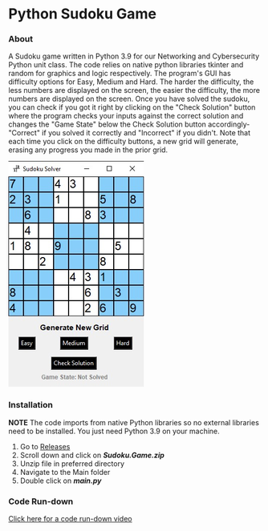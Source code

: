 # Python Sudoku Game

### About
A Sudoku game written in Python 3.9 for our Networking and Cybersecurity Python unit class. The code relies on native python libraries tkinter and random for graphics and logic respectively. 
The program's GUI has difficulty options for Easy, Medium and Hard. The harder the difficulty, the less numbers are displayed on the screen, the easier the difficulty, the more 
numbers are displayed on the screen. Once you have solved the sudoku, you can check if you got it right by clicking on the "Check Solution" button where the program checks your
inputs against the correct solution and changes the "Game State" below the Check Solution button accordingly- "Correct" if you solved it correctly and "Incorrect" if you didn't. 
Note that each time you click on the difficulty buttons, a new grid will generate, erasing any progress you made in the prior grid. 

![](readmeimgs/sudokusolver.jpg)

### Installation
**NOTE** The code imports from native Python libraries so no external libraries need to be installed. You just need Python 3.9 on your machine.
1. Go to [Releases](https://github.com/faridfadil/sudoku-solver/releases/tag/v1.0.0)
2. Scroll down and click on **_Sudoku.Game.zip_**
3. Unzip file in preferred directory
4. Navigate to the Main folder
5. Double click on **_main.py_**


### Code Run-down
[Click here for a code run-down video](https://www.youtube.com/watch?v=3zQiK6d5-J8&t=33s)
